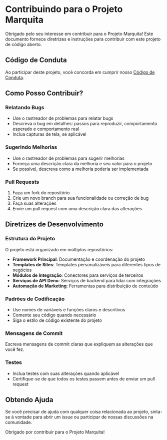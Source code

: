 # Contribuindo para o Projeto Marquita

Obrigado pelo seu interesse em contribuir para o Projeto Marquita! Este documento fornece diretrizes e instruções para contribuir com este projeto de código aberto.

## Código de Conduta

Ao participar deste projeto, você concorda em cumprir nosso [Código de Conduta](CODE_OF_CONDUCT.pt.md).

## Como Posso Contribuir?

### Relatando Bugs

- Use o rastreador de problemas para relatar bugs
- Descreva o bug em detalhes: passos para reproduzir, comportamento esperado e comportamento real
- Inclua capturas de tela, se aplicável

### Sugerindo Melhorias

- Use o rastreador de problemas para sugerir melhorias
- Forneça uma descrição clara da melhoria e seu valor para o projeto
- Se possível, descreva como a melhoria poderia ser implementada

### Pull Requests

1. Faça um fork do repositório
2. Crie um novo branch para sua funcionalidade ou correção de bug
3. Faça suas alterações
4. Envie um pull request com uma descrição clara das alterações

## Diretrizes de Desenvolvimento

### Estrutura do Projeto

O projeto está organizado em múltiplos repositórios:

- **Framework Principal**: Documentação e coordenação do projeto
- **Templates de Sites**: Templates personalizáveis para diferentes tipos de negócios
- **Módulos de Integração**: Conectores para serviços de terceiros
- **Serviços de API Deno**: Serviços de backend para lidar com integrações
- **Automação de Marketing**: Ferramentas para distribuição de conteúdo

### Padrões de Codificação

- Use nomes de variáveis e funções claros e descritivos
- Comente seu código quando necessário
- Siga o estilo de código existente do projeto

### Mensagens de Commit

Escreva mensagens de commit claras que expliquem as alterações que você fez.

### Testes

- Inclua testes com suas alterações quando aplicável
- Certifique-se de que todos os testes passem antes de enviar um pull request

## Obtendo Ajuda

Se você precisar de ajuda com qualquer coisa relacionada ao projeto, sinta-se à vontade para abrir um issue ou participar de nossas discussões na comunidade.

Obrigado por contribuir para o Projeto Marquita!